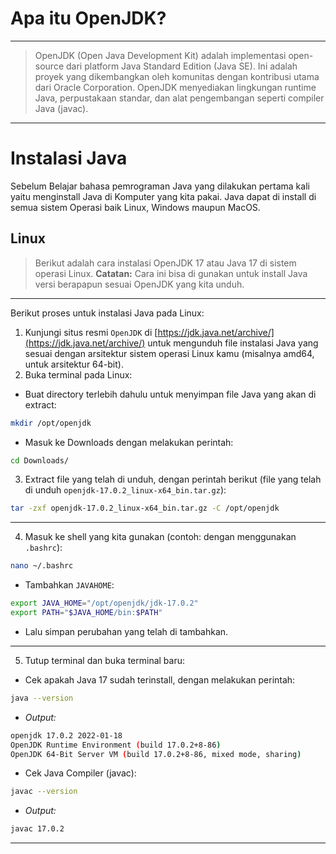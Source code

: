# Apa itu OpenJDK?

---

> OpenJDK (Open Java Development Kit) adalah implementasi open-source dari platform Java Standard Edition (Java SE). Ini adalah proyek yang dikembangkan oleh komunitas dengan kontribusi utama dari Oracle Corporation. OpenJDK menyediakan lingkungan runtime Java, perpustakaan standar, dan alat pengembangan seperti compiler Java (javac).

---

# Instalasi Java

Sebelum Belajar bahasa pemrograman Java yang dilakukan pertama kali yaitu menginstall Java di Komputer yang kita pakai. Java dapat di install di semua sistem Operasi baik Linux, Windows maupun MacOS.

## **Linux**

> Berikut adalah cara instalasi OpenJDK 17 atau Java 17 di sistem operasi Linux.
> **Catatan:** Cara ini bisa di gunakan untuk install Java versi berapapun sesuai OpenJDK yang kita unduh.

---

Berikut proses untuk instalasi Java pada Linux:

1. Kunjungi situs resmi `OpenJDK` di [https://jdk.java.net/archive/](https://jdk.java.net/archive/) untuk mengunduh file instalasi Java yang sesuai dengan arsitektur sistem operasi Linux kamu (misalnya amd64, untuk arsitektur 64-bit).
2. Buka terminal pada Linux:

- Buat directory terlebih dahulu untuk menyimpan file Java yang akan di extract:

```bash
mkdir /opt/openjdk
```

- Masuk ke Downloads dengan melakukan perintah:

```bash
cd Downloads/
```

3. Extract file yang telah di unduh, dengan perintah berikut (file yang telah di unduh `openjdk-17.0.2_linux-x64_bin.tar.gz`):

```bash
tar -zxf openjdk-17.0.2_linux-x64_bin.tar.gz -C /opt/openjdk
```

---

4. Masuk ke shell yang kita gunakan (contoh: dengan menggunakan `.bashrc`):

```bash
nano ~/.bashrc
```

- Tambahkan `JAVAHOME`:

```bash
export JAVA_HOME="/opt/openjdk/jdk-17.0.2"
export PATH="$JAVA_HOME/bin:$PATH"
```

- Lalu simpan perubahan yang telah di tambahkan.

---

5. Tutup terminal dan buka terminal baru:

- Cek apakah Java 17 sudah terinstall, dengan melakukan perintah:

```bash
java --version
```

- _Output:_

```bash
openjdk 17.0.2 2022-01-18
OpenJDK Runtime Environment (build 17.0.2+8-86)
OpenJDK 64-Bit Server VM (build 17.0.2+8-86, mixed mode, sharing)
```

- Cek Java Compiler (javac):

```bash
javac --version
```

- _Output:_

```bash
javac 17.0.2
```

---
